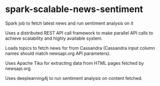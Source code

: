 # spark-scalable-news-sentiment

Spark job to fetch latest news and run sentiment analysis on it

Uses a distributed REST API call framework to make parallel API calls to achieve scalability and highly available system.

Loads topics to fetch news for from Cassandra (Cassandra input column names should match newsapi.org API parameters).

Uses Apache Tika for extracting data from HTML pages fetched by newsapi.org

Uses deeplearning4j to run sentiment analysis on content fetched.


